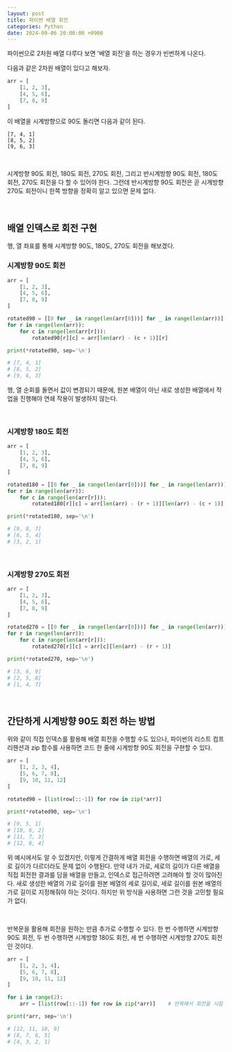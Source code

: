 ```yaml
---
layout: post
title: 파이썬 배열 회전
categories: Python
date: 2024-09-06 20:00:00 +0900
---
```

파이썬으로 2차원 배열 다루다 보면 '배열 회전'을 하는 경우가 빈번하게 나온다.

다음과 같은 2차원 배열이 있다고 해보자.

```python
arr = [
    [1, 2, 3],
    [4, 5, 6],
    [7, 8, 9]
]
```

이 배열을 시계방향으로 90도 돌리면 다음과 같이 된다.

```
[7, 4, 1]
[8, 5, 2]
[9, 6, 3]
```

<br>

시계방향 90도 회전, 180도 회전, 270도 회전, 그리고 반시계방향 90도 회전, 180도 회전, 270도 회전을 다 할 수 있어야 한다. 그런데 반시계방향 90도 회전은 곧 시계방향 270도 회전이니 한쪽 방향을 정확히 알고 있으면 문제 없다.

<br>

## 배열 인덱스로 회전 구현

행, 열 좌표를 통해 시계방향 90도, 180도, 270도 회전을 해보겠다.

### 시계방향 90도 회전

```python
arr = [
    [1, 2, 3],
    [4, 5, 6],
    [7, 8, 9]
]

rotated90 = [[0 for _ in range(len(arr[0]))] for _ in range(len(arr))]
for r in range(len(arr)):
    for c in range(len(arr[r])):
        rotated90[r][c] = arr[len(arr) - (c + 1)][r]

print(*rotated90, sep='\n')

# [7, 4, 1]
# [8, 5, 2]
# [9, 6, 3]
```

행, 열 순회를 돌면서 값이 변경되기 때문에, 원본 배열이 아닌 새로 생성한 배열에서 작업을 진행해야 연쇄 작용이 발생하지 않는다.

<br>

### 시계방향 180도 회전

```python
arr = [
    [1, 2, 3],
    [4, 5, 6],
    [7, 8, 9]
]

rotated180 = [[0 for _ in range(len(arr[0]))] for _ in range(len(arr))]
for r in range(len(arr)):
    for c in range(len(arr[r])):
        rotated180[r][c] = arr[len(arr) - (r + 1)][len(arr) - (c + 1)]

print(*rotated180, sep='\n')

# [9, 8, 7]
# [6, 5, 4]
# [3, 2, 1]
```

<br>

### 시계방향 270도 회전

```python
arr = [
    [1, 2, 3],
    [4, 5, 6],
    [7, 8, 9]
]

rotated270 = [[0 for _ in range(len(arr[0]))] for _ in range(len(arr))]
for r in range(len(arr)):
    for c in range(len(arr[r])):
        rotated270[r][c] = arr[c][len(arr) - (r + 1)]

print(*rotated270, sep='\n')

# [3, 6, 9]
# [2, 5, 8]
# [1, 4, 7]
```

<br>

## 간단하게 시계방향 90도 회전 하는 방법

위와 같이 직접 인덱스를 활용해 배열 회전을 수행할 수도 있으나, 파이썬의 리스트 컴프리헨션과 zip 함수를 사용하면 코드 한 줄에 시계방향 90도 회전을 구현할 수 있다.

```python
arr = [
    [1, 2, 3, 4],
    [5, 6, 7, 8],
    [9, 10, 11, 12]
]

rotated90 = [list(row[::-1]) for row in zip(*arr)]

print(*rotated90, sep='\n')

# [9, 5, 1]
# [10, 6, 2]
# [11, 7, 3]
# [12, 8, 4]
```

위 예시에서도 알 수 있겠지만, 이렇게 간결하게 배열 회전을 수행하면 배열의 가로, 세로 길이가 다르더라도 문제 없이 수행된다. 만약 내가 가로, 세로의 길이가 다른 배열을 직접 회전한 결과를 담을 배열을 만들고, 인덱스로 접근하려면 고려해야 할 것이 많아진다. 새로 생성한 배열의 가로 길이를 원본 배열의 세로 길이로, 세로 길이를 원본 배열의 가로 길이로 지정해줘야 하는 것이다. 하지만 위 방식을 사용하면 그런 것을 고민할 필요가 없다.

<br>

반복문을 활용해 회전을 원하는 만큼 추가로 수행할 수 있다. 한 번 수행하면 시계방향 90도 회전, 두 번 수행하면 시계방향 180도 회전, 세 번 수행하면 시계방향 270도 회전인 것이다.

```python
arr = [
    [1, 2, 3, 4],
    [5, 6, 7, 8],
    [9, 10, 11, 12]
]

for i in range(2):
    arr = [list(row[::-1]) for row in zip(*arr)]    # 반복해서 회전을 시킬 것이기 때문에, 원본 배열과 같은 이름으로 설정해야 한다.

print(*arr, sep='\n')

# [12, 11, 10, 9]
# [8, 7, 6, 5]
# [4, 3, 2, 1]
```
